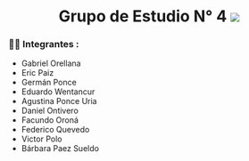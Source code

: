 
<div align="center">
   <h1> Grupo de Estudio N° 4 <img src="https://media.giphy.com/media/hvRJCLFzcasrR4ia7z/giphy.gif" width="px"> </h1>

</div>

### :woman_technologist: Integrantes :

- Gabriel Orellana
- Eric Paiz
- Germán Ponce 
- Eduardo Wentancur
- Agustina Ponce Uria
- Daniel Ontivero
- Facundo Oroná 
- Federico Quevedo
- Victor Polo
- Bárbara Paez Sueldo


